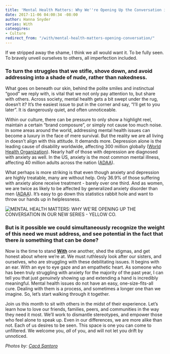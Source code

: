 ```yaml
---
title: 'Mental Health Matters: Why We''re Opening Up the Conversation in Our New Series'
date: 2017-11-06 04:00:34 -08:00
author: Hanna Snyder
series: With
cateogires:
- Culture
redirect_from: "/with/mental-health-matters-opening-conversation/"
---
```


If we stripped away the shame, I think we all would want it. To be fully seen. To bravely unveil ourselves to others, all imperfection included.

### **To turn the struggles that we stifle, shove down, and avoid addressing into a shade of nude, rather than nakedness.**

What goes on beneath our skin, behind the polite smiles and instinctual “good” we reply with, is vital that we not only pay attention to, but share with others. Across society, mental health gets a bit swept under the rug, doesn’t it? It’s the easiest issue to put in the corner and say, “I’ll get to you later”. It is dangerously quiet, and often unnoticeable.

Within our culture, there can be pressure to only show a highlight reel, maintain a certain “brand composure”, or simply not cause too much noise. In some areas around the world, addressing mental health issues can become a luxury in the face of mere survival. But the reality we are all living in doesn’t align with this attitude. It demands more. Depression alone is the leading cause of disability worldwide, affecting 300 million globally ([World Health Organization](http://www.who.int/mediacentre/factsheets/fs369/en/)). Nearly half of those with depression are diagnosed with anxiety as well. In the US, anxiety is the most common mental illness, affecting 40 million adults across the nation ([ADAA](https://adaa.org/about-adaa/press-room/facts-statistics)).

What perhaps is more striking is that even though anxiety and depression are highly treatable, many are without help. Only 36.9% of those suffering with anxiety alone receive treatment - barely over one third. And as women, we are twice as likely to be affected by generalized anxiety disorder than men ([ADAA](https://adaa.org/about-adaa/press-room/facts-statistics)). It’s easy to go down this statistics rabbit hole and want to throw our hands up in helplessness.

![MENTAL HEALTH MATTERS: WHY WE'RE OPENING UP THE CONVERSATION IN OUR NEW SERIES - YELLOW CO. ](https://yellow-blog-images.imgix.net/2017/11/0P7A97992-Edit-1.jpg)

### **But is it possible we could simultaneously recognize the weight of this need we must address, and see potential in the fact that there _is_ something that can be done?**

Now is the time to stand [**With**](http://yellowco.co/category/with/) one another, shed the stigmas, and get honest about where we’re at. We must ruthlessly look after our sisters, and ourselves, who are struggling with these debilitating issues. It begins with an ear. With an eye to eye gaze and an empathetic heart. As someone who has been truly struggling with anxiety for the majority of the past year, I can tell you that just _genuinely_ showing up and extending a hand is incredibly meaningful. Mental health issues do not have an easy, one-size-fits-all cure. Dealing with them is a process, and sometimes a longer one than we imagine. So, let’s start walking through it together.

Join us this month to sit with others in the midst of their experience. Let’s learn how to love our friends, families, peers, and communities in the way they need it most. We’ll work to dismantle stereotypes, and empower those who feel alone to speak up. Even in our differences, we are more alike than not. Each of us desires to be seen. This space is one you can come to unfiltered. We welcome you, _all_ of you, and will not let you drift by unnoticed.

_Photos by: [Cacá Santoro](http://cacasantoro.com/)_
